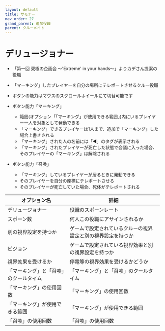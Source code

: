 ```yaml
---
layout: default
title: サモナー
nav_order: 27
grand_parent: 追加役職
parent: クルーメイト
---
```


# デリュージョナー

- 「第一回 究極の企画会  ～'Extreme' in your hands～」よりカデさん提案の役職

- 「マーキング」したプレイヤーを自分の場所にテレポートさせるクルー役職

- ボタンの能力はマウスのスクロールホイールにて切替可能です

- ボタン能力「マーキング」
  - 範囲(オプション「「マーキング」が使用できる範囲」)内にいるプレイヤー一人を対象として発動できる
  - 「マーキング」できるプレイヤーは1人まで、追加で「マーキング」した場合上書きされる
  - 「マーキング」された人の名前には「◀」のタグが表示される
  - 「マーキング」されたプレイヤーが死亡した状態で会議に入った場合、そのプレイヤーの「マーキング」は解除される

- ボタン能力「召喚」
  - 「マーキング」しているプレイヤーが居るときに発動できる
  - そのプレイヤーを自分の座標にテレポートさせる
  - そのプレイヤーが死亡していた場合、死体がテレポートされる


|  オプション名 |  詳細  |
| ---- | ---- |
| デリュージョナー  | 役職のスポーンレート |
| スポーン数  | 何人この役職にアサインされるか |
| 別の視界設定を持つか  |  ゲームで設定されているクルーの視界設定と別の視界設定を持つか  |
| ビジョン  |  ゲームで設定されている視界効果と別の視界設定を持つか  |
| 視界効果を受けるか  |  停電等の視界効果を受けるかどうか  |
| 「マーキング」と「召喚」のクールタイム  |  「マーキング」と「召喚」のクールタイム  |
| 「マーキング」の使用回数  |  「マーキング」の使用回数  |
| 「マーキング」が使用できる範囲  |  「マーキング」が使用できる範囲   |
| 「召喚」の使用回数  |  「召喚」の使用回数  |

